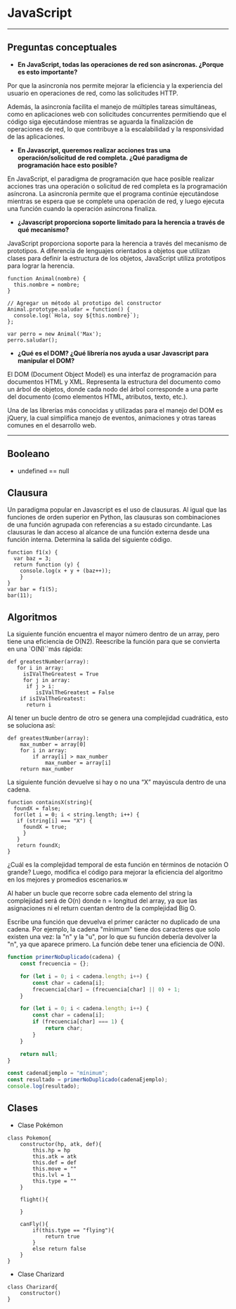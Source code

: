# JavaScript

***

## Preguntas conceptuales

- **En JavaScript, todas las operaciones de red son asíncronas. ¿Porque es esto importante?**

Por que la asincronía nos permite mejorar la eficiencia y la experiencia del usuario en operaciones de red, como las solicitudes HTTP. 

Además, la asincronía facilita el manejo de múltiples tareas simultáneas, como en aplicaciones web con solicitudes concurrentes permitiendo que el código siga ejecutándose mientras se aguarda la finalización de operaciones de red, lo que contribuye a la escalabilidad y la responsividad de las aplicaciones.

- **En Javascript, queremos realizar acciones tras una operación/solicitud de red completa. ¿Qué paradigma de programación hace esto posible?**

En JavaScript, el paradigma de programación que hace posible realizar acciones tras una operación o solicitud de red completa es la programación asíncrona. La asincronía permite que el programa continúe ejecutándose mientras se espera que se complete una operación de red, y luego ejecuta una función cuando la operación asíncrona finaliza.

- **¿Javascript proporciona soporte limitado para la herencia a través de qué mecanismo?**

JavaScript proporciona soporte para la herencia a través del mecanismo de prototipos. A diferencia de lenguajes orientados a objetos que utilizan clases para definir la estructura de los objetos, JavaScript utiliza prototipos para lograr la herencia.

```JS
function Animal(nombre) {
  this.nombre = nombre;
}

// Agregar un método al prototipo del constructor
Animal.prototype.saludar = function() {
  console.log(`Hola, soy ${this.nombre}`);
};

var perro = new Animal('Max');
perro.saludar();

```

- **¿Qué es el DOM? ¿Qué librería nos ayuda a usar Javascript para manipular el DOM?**

El DOM (Document Object Model) es una interfaz de programación para documentos HTML y XML. Representa la estructura del documento como un árbol de objetos, donde cada nodo del árbol corresponde a una parte del documento (como elementos HTML, atributos, texto, etc.).

Una de las librerías más conocidas y utilizadas para el manejo del DOM es jQuery, la cual simplifica manejo de eventos, animaciones y otras tareas comunes en el desarrollo web.

***

## Booleano

- undefined == null


## Clausura

Un paradigma popular en Javascript es el uso de clausuras. Al igual que las funciones de orden superior en Python, las clausuras son combinaciones de una función agrupada con referencias a su estado circundante. Las clausuras le dan acceso al alcance de una función externa desde una función interna. Determina la salida del siguiente código.

```JS
function f1(x) {
  var baz = 3;
  return function (y) {
    console.log(x + y + (baz++));
    }
}
var bar = f1(5);
bar(11);
```

## Algoritmos

La siguiente función encuentra el mayor número dentro de un array, pero tiene una eficiencia de O(N2). Reescribe la función para que se convierta en una `O(N)``más rápida:

```JS
def greatestNumber(array):
   for i in array:
     isIValTheGreatest = True
     for j in array:
      if j > i:
         isIValTheGreatest = False
    if isIValTheGreatest:
      return i
```

Al tener un bucle dentro de otro se genera una complejidad cuadrática, esto se soluciona así:

```JS
def greatestNumber(array):
    max_number = array[0]
    for i in array:
        if array[i] > max_number
            max_number = array[i]
    return max_number
```

La siguiente función devuelve si hay o no una “X” mayúscula dentro de una cadena.

```JS
function containsX(string){
  foundX = false;
  for(let i = 0; i < string.length; i++) {
   if (string[i] === "X") {
     foundX = true;
     }
   }
   return foundX;
}
```

¿Cuál es la complejidad temporal de esta función en términos de notación O grande? Luego, modifica el código para mejorar la eficiencia del algoritmo en los mejores y promedios escenarios.w

Al haber un bucle que recorre sobre cada elemento del string la complejidad será de O(n) donde n = longitud del array, ya que las asignaciones ni el return cuentan dentro de la complejidad Big O.

Escribe una función que devuelva el primer carácter no duplicado de una cadena. Por ejemplo, la cadena "mínimum" tiene dos caracteres que solo existen una vez: la "n" y la "u", por lo que su función debería devolver la "n", ya que aparece primero. La función debe tener una eficiencia de O(N).

```js
function primerNoDuplicado(cadena) {
    const frecuencia = {};

    for (let i = 0; i < cadena.length; i++) {
        const char = cadena[i];
        frecuencia[char] = (frecuencia[char] || 0) + 1;
    }

    for (let i = 0; i < cadena.length; i++) {
        const char = cadena[i];
        if (frecuencia[char] === 1) {
            return char;
        }
    }

    return null;
}

const cadenaEjemplo = "mínimum";
const resultado = primerNoDuplicado(cadenaEjemplo);
console.log(resultado); 
```

## Clases

- Clase Pokémon

```JS
class Pokemon{
    constructor(hp, atk, def){
        this.hp = hp
        this.atk = atk
        this.def = def
        this.move = ""
        this.lvl = 1
        this.type = ""
    }

    flight(){

    }

    canFly(){
        if(this.type == "flying"){
            return true
        }
        else return false
    }
}
```

- Clase Charizard

```JS
class Charizard{
    constructor()
}
```


